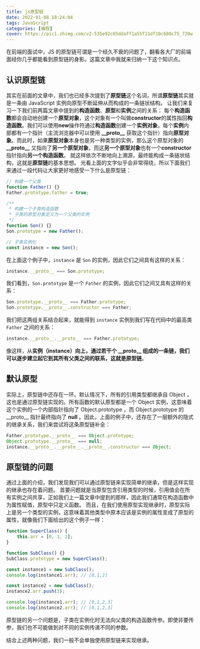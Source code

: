 ```yaml
---
title: js原型链
date: 2022-01-08 18:24:04
tags: JavaScript
categories: [编程]
cover: https://pic1.zhimg.com/v2-535e92c65ddaff1a55f11df10c680c75_720w.jpg?source=172ae18b
---
```


在前端的面试中，JS 的原型链可谓是一个经久不衰的问题了，翻看各大厂的前端面经你几乎都能看到原型链的身影。这篇文章中我就来归纳一下这个知识点。

<!-- more -->

<!-- toc -->

## 认识原型链

其实在前面的文章中，我们也已经多次提到了**原型链**这个名词，所谓**原型链**其实就是一条由 JavaScript 实例向原型不断延伸从而构成的一条链状结构。
让我们来复习一下我们前两篇文章中提到的**构造函数**、**原型**和**实例**之间的关系：
每个**构造函数**都会自动地创建一个**原型对象**，这个对象有一个叫做**constructor**的属性指回**构造函数**。我们可以使用**new**操作符通过**构造函数**创建一个**实例对象**，每个**实例**内部都有一个指针（主流浏览器中可以使用 **\_\_proto\_\_** 获取这个指针）指向**原型对象**。而此时，如果**原型对象**本身也是另一种类型的实例，那么这个原型对象的 **\_\_proto\_\_** 又指向了**另一个原型对象**，而这**另一个原型对象**也有一个**constructor**指针指向**另一个构造函数**。
就这样依次不断地向上溯源，最终能构成一条链状结构，这就是**原型链**的基本思想。
光看上面的文字似乎会非常得绕，所以下面我们来通过一段代码让大家更好地感受一下什么是原型链：

```js
// 构建一个父类
function Father() {}
Father.prototype.father = true;

/**
 * 构建一个子类构造函数
 * 子类的原型对象定义为一个父类的实例
 */
function Son() {}
Son.prototype = new Father();

// 子类实例化
const instance = new Son();
```

在上面这个例子中，`instance` 是 `Son` 的实例，因此它们之间具有这样的关系：

```js
instance.__proto__ === Son.prototype;
```

我们看到，`Son.prototype` 是一个 `Father` 的实例，因此它们之间又具有这样的关系：

```js
Son.prototype.__proto__ === Father.prototype;
Son.prototype.__proto__.constructor === Father;
```

我们把这两组关系结合起来，就能得到 `instance` 实例到我们写在代码中的最高类 `Father` 之间的关系：

```js
instance.__proto__.__proto__ === Father.prototype;
```

像这样，从**实例（instance）**向上，通过若干个 **\_\_proto\_\_** 组成的一条链，我们可以逐步建立起它到其所有父类之间的联系，这就是**原型链**。

## 默认原型

实际上，原型链中还存在一环。默认情况下，所有的引用类型都继承自 Object ，这也是通过原型链实现的。所有函数的默认原型都是一个 Object 实例，这意味着这个实例的一个内部指针指向了 Object.prototype ，而 Object.prototype 的 \_\_proto\_\_ 指针最终指向了 **null** 。因此，上面的例子中，还存在了一层额外的隐式的继承关系，我们来尝试将这条原型链补全：

```js
Father.prototype.__proto__ === Object.prototype;
Object.prototype.__proto__ === null;
instance.__proto__.__proto__.__proto__.constructor === Object;
```

## 原型链的问题

通过上面的介绍，我们发现我们可以通过原型链来实现简单的继承，但是这样实现的继承也存在着问题。
首要问题就是当原型包含引用类型的时候，引用值会在所有实例之间共享，正如我们上一篇文章中提到的那样，因此我们通常在构造函数中为属性赋值，原型中只定义函数。
而且，在我们使用原型实现继承时，原型实际上是另一个类型的实例，这意味着其他类型中原本应该是实例的属性变成了原型的属性，就像我们下面给出的这个例子一样：

```js
function SuperClass() {
	this.arr = [0, 1, 2];
}

function SubClass() {}
SubClass.prototype = new SuperClass();

const instance1 = new SubClass();
console.log(instance1.arr); // [0,1,2]

const instance2 = new SubClass();
instance2.arr.push(3);

console.log(instance1.arr); // [0,1,2,3]
console.log(instance2.arr); // [0,1,2,3]
```

原型链的另一个问题是，子类在实例化时无法向父类的构造函数传参。即使非要传参，我们也不可能做到对不同的实例传递不同的参数。

结合上述两种问题，我们一般不会单独使用原型链来实现继承。
